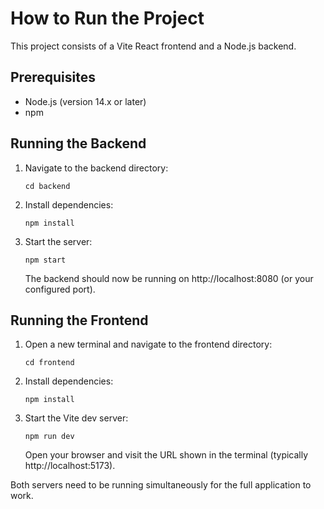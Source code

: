 # How to Run the Project

This project consists of a Vite React frontend and a Node.js backend.

## Prerequisites

- Node.js (version 14.x or later)
- npm

## Running the Backend

1. Navigate to the backend directory:
   ```
   cd backend
   ```

2. Install dependencies:
   ```
   npm install
   ```

3. Start the server:
   ```
   npm start
   ```

   The backend should now be running on http://localhost:8080 (or your configured port).

## Running the Frontend

1. Open a new terminal and navigate to the frontend directory:
   ```
   cd frontend
   ```

2. Install dependencies:
   ```
   npm install
   ```

3. Start the Vite dev server:
   ```
   npm run dev
   ```

   Open your browser and visit the URL shown in the terminal (typically http://localhost:5173).

Both servers need to be running simultaneously for the full application to work.
